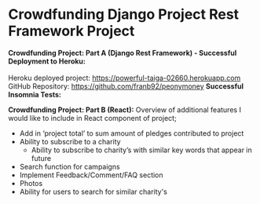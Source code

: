 # Crowdfunding Django Project Rest Framework Project

<b>Crowdfunding Project: Part A (Django Rest Framework) - Successful Deployment to Heroku:</b><br></br> 
Heroku deployed project: https://powerful-taiga-02660.herokuapp.com
GitHub Repository: https://github.com/franb92/peonymoney
<b>Successful Insomnia Tests:</b>



<b>Crowdfunding Project: Part B (React):</b>
Overview of additional features I would like to include in React component of project;
- Add in ‘project total’ to sum amount of pledges contributed to project
- Ability to subscribe to a charity
    - Ability to subscribe to charity’s with similar key words that appear in future
- Search function for campaigns
- Implement Feedback/Comment/FAQ section
- Photos
- Ability for users to search for similar charity's 
